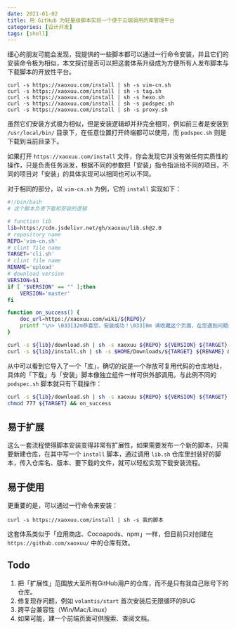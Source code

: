 ```yaml
---
date: 2021-01-02
title: 用 GitHub 为轻量级脚本实现一个便于云端调用的库管理平台
categories: [设计开发]
tags: [shell]
---
```


细心的朋友可能会发现，我提供的一些脚本都可以通过一行命令安装，并且它们的安装命令极为相似，本文探讨是否可以把这套体系升级成为方便所有人发布脚本与下载脚本的开放性平台。

<!-- more -->

```
curl -s https://xaoxuu.com/install | sh -s vim-cn.sh
curl -s https://xaoxuu.com/install | sh -s tag.sh
curl -s https://xaoxuu.com/install | sh -s hexo.sh
curl -s https://xaoxuu.com/install | sh -s podspec.sh
curl -s https://xaoxuu.com/install | sh -s proxy.sh
```

虽然它们安装方式极为相似，但是安装逻辑却并非完全相同，例如前三者是安装到 `/usr/local/bin/` 目录下，在任意位置打开终端都可以使用，而  `podspec.sh` 则是下载到当前目录下。

如果打开 `https://xaoxuu.com/install` 文件，你会发现它并没有做任何实质性的操作，只是负责任务派发，根据不同的参数把「安装」指令指派给不同的项目，不同的项目对「安装」的具体实现可以相同也可以不同。

对于相同的部分，以 `vim-cn.sh` 为例，它的 `install` 实现如下：

```bash
#!/bin/bash
# 这个脚本负责下载和安装的逻辑

# function lib
lib=https://cdn.jsdelivr.net/gh/xaoxuu/lib.sh@2.0
# repository name
REPO='vim-cn.sh'
# clint file name
TARGET='cli.sh'
# clint file name
RENAME='upload'
# download version
VERSION=$1
if [ "$VERSION" == "" ];then
	VERSION='master'
fi

function on_success() {
	doc_url=https://xaoxuu.com/wiki/${REPO}/
	printf "\n> \033[32m恭喜您，安装成功！\033[0m 请收藏这个页面，在您遇到问题的时候可以查看文档：\n${doc_url}\n\n"
}

curl -s ${lib}/download.sh | sh -s xaoxuu ${REPO} ${VERSION} ${TARGET} &&
curl -s ${lib}/install.sh | sh -s $HOME/Downloads/${TARGET} ${RENAME} && on_success
```

从中可以看到它导入了一个「库」，确切的说是一个存放可复用代码的仓库地址，具体的「下载」与「安装」脚本像独立组件一样可供外部调用。与此例不同的 `podspec.sh` 脚本就只有下载操作：

```bash
curl -s ${lib}/download.sh | sh -s xaoxuu ${REPO} ${VERSION} ${TARGET} ./ &&
chmod 777 ${TARGET} && on_success
```

## 易于扩展

这么一套流程使得脚本安装变得非常有扩展性，如果需要发布一个新的脚本，只需要新建仓库，在其中写一个 `install` 脚本，通过调用 `lib.sh` 仓库里封装好的脚本，传入仓库名、版本、要下载的文件，就可以轻松实现下载安装流程。

## 易于使用

更重要的是，可以通过一行命令来安装：

```
curl -s https://xaoxuu.com/install | sh -s 我的脚本
```

这套体系类似于「应用商店、Cocoapods、npm」一样，但目前只对创建在 `https://github.com/xaoxuu/` 中的仓库有效。

## Todo

1. 把「扩展性」范围放大至所有GitHub用户的仓库，而不是只有我自己账号下的仓库。
2. 修复现存问题，例如 `volantis/start` 首次安装后无限循环的BUG
3. 跨平台兼容性（Win/Mac/Linux）
4. 如果可能，建一个前端页面可供搜索、查阅文档。
